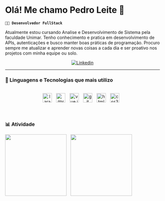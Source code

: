 # Olá! Me chamo Pedro Leite 👋

**`👨‍💻 Desenvolvedor FullStack `**

Atualmente estou cursando Analise e Desenvolvimento de Sistema pela faculdade Unimar. Tenho conhecimento e pratica em desenvolvimento de APIs, autenticações e busco manter boas práticas de programação. Procuro sempre me atualizar e aprender novas coisas a cada dia e ser proativo nos projetos com minha equipe ou solo. 

<p align="center">
    <a href="https://www.linkedin.com/in/pedro-hleite/">
        <img 
            alt="Linkedin" 
            title="Me siga no Linkedin" 
            src="https://img.shields.io/badge/LinkedIn-0077B5?style=for-the-badge&logo=linkedin&logoColor=white"
        />
    </a>
</p>

--- 
<!-- ## Tecnologias mais utilizadas no meu dia -->
### 📌 Linguagens e Tecnologias que mais utilizo

<div style="display: inline_block" align="center">
    <br/>
    <img 
        alt="laravel"
        title="Laravel"
        width="30px"
        style="padding-right: 10px; cursor: pointer"
        src="https://cdn.jsdelivr.net/gh/devicons/devicon@latest/icons/laravel/laravel-original.svg"
    />
    <img 
        alt="mysql"
        title="MySql"
        width="30px"
        style="padding-right: 10px; cursor: pointer"
        src="https://cdn.jsdelivr.net/gh/devicons/devicon@latest/icons/mysql/mysql-original.svg"
    />
    <img 
        alt="vue.js"
        title="Vue.Js"
        width="30px"
        style="padding-right: 10px; cursor: pointer"
       src="https://cdn.jsdelivr.net/gh/devicons/devicon@latest/icons/vuejs/vuejs-original.svg"
    />
    <img 
        alt="git"
        title="Git"
        width="30px"
        style="padding-right: 10px; cursor: pointer"
        src="https://cdn.jsdelivr.net/gh/devicons/devicon@latest/icons/git/git-original.svg"
    />
    <img 
        alt="html5"
        title="HTML5"
        width="30px"
        style="padding-right: 10px; cursor: pointer"
       src="https://cdn.jsdelivr.net/gh/devicons/devicon@latest/icons/html5/html5-original.svg"
    />
    <img 
        alt="css3.js"
        title="CSS3"
        width="30px"
        style="padding-right: 10px; cursor: pointer"
       src="https://cdn.jsdelivr.net/gh/devicons/devicon@latest/icons/css3/css3-original.svg" 
    />
</div>
<br/>
<br/>


### 📊 Atividade
<p>
    <img
        align="left"
        height="200"
        style="padding-right: 10px;"
        src="https://github-readme-stats.vercel.app/api?username=Pe-HLeite&show_icons=true&theme=tokyonight&locale=pt-br"
    />
    <img
        align="left"
        height="200"
        style="padding-right: 10px;"
        src="https://github-readme-stats.vercel.app/api/top-langs/?username=Pe-HLeite&theme=tokyonight&layout=compact&custom_title=Tecnologias&langs_count=9"
    />
</p>
